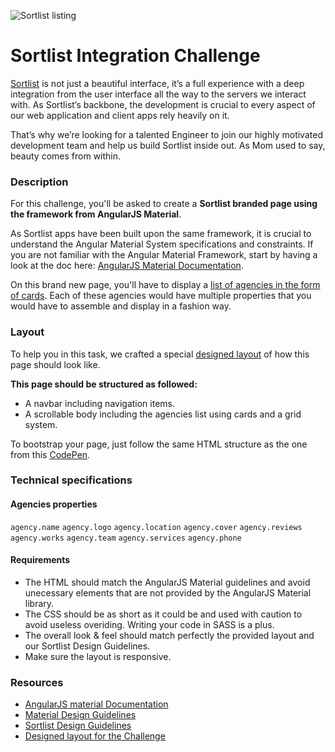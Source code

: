 ![Sortlist listing](https://i.ibb.co/MSycDT1/Capture-d-cran-2019-02-01-15-05-47.png)

# Sortlist Integration Challenge

[Sortlist](https://www.sortlist.com) is not just a beautiful interface, it’s a full experience with a deep integration from the user interface all the way to the servers we interact with. As Sortlist’s backbone, the development is crucial to every aspect of our web application and client apps rely heavily on it.

That’s why we’re looking for a talented Engineer to join our highly motivated development team and help us build Sortlist inside out. As Mom used to say, beauty comes from within.

### Description

For this challenge, you'll be asked to create a **Sortlist branded page using the framework from AngularJS Material**.

As Sortlist apps have been built upon the same framework, it is crucial to understand the Angular Material System specifications and constraints. If you are not familiar with the Angular Material Framework, start by having a look at the doc here: [AngularJS Material Documentation](https://material.angularjs.org/latest/getting-started).

On this brand new page, you'll have to display a [list of agencies in the form of cards](https://invis.io/GMQAPBAXC2H#/344421089_Public-Longtail). Each of these agencies would have multiple properties that you would have to assemble and display in a fashion way.

### Layout

To help you in this task, we crafted a special [designed layout](https://invis.io/GMQAPBAXC2H#/344421089_Public-Longtail) of how this page should look like.

**This page should be structured as followed:**
- A navbar including navigation items.
- A scrollable body including the agencies list using cards and a grid system.

To bootstrap your page, just follow the same HTML structure as the one from this [CodePen](https://codepen.io/team/AngularMaterial/pen/RrbXyW.).

### Technical specifications

#### Agencies properties
`agency.name` `agency.logo` `agency.location` `agency.cover` `agency.reviews` `agency.works` `agency.team` `agency.services` `agency.phone`

#### Requirements
- The HTML should match the AngularJS Material guidelines and avoid unecessary elements that are not provided by the AngularJS Material library.
- The CSS should be as short as it could be and used with caution to avoid useless overiding. Writing your code in SASS is a plus.
- The overall look & feel should match perfectly the provided layout and our Sortlist Design Guidelines.
- Make sure the layout is responsive.

### Resources

- [AngularJS material Documentation](https://material.angularjs.org/latest/getting-started)
- [Material Design Guidelines](https://material.io/design/)
- [Sortlist Design Guidelines](https://projects.invisionapp.com/boards/QC3A0ELUWN23S/)
- [Designed layout for the Challenge](https://invis.io/GMQAPBAXC2H#/344421089_Public-Longtail)

